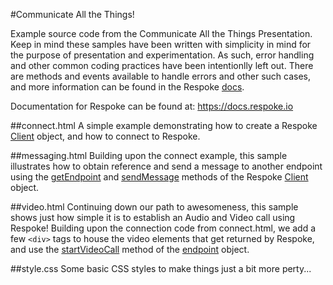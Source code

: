 #Communicate All the Things!

Example source code from the Communicate All the Things Presentation. Keep in mind these samples have been written with simplicity in mind for the purpose of presentation and experimentation. As such, error handling and other common coding practices have been intentionlly left out. There are methods and events available to handle errors and other such cases, and more information can be found in the Respoke [docs](https://docs.respoke.io).

Documentation for Respoke can be found at: https://docs.respoke.io


##connect.html
A simple example demonstrating how to create a Respoke [Client](https://docs.respoke.io/js-library/respoke.Client.html) object, and how to connect to Respoke.


##messaging.html
Building upon the connect example, this sample illustrates how to obtain reference and send a message to another endpoint using the [getEndpoint](https://docs.respoke.io/js-library/respoke.Client.html#getEndpoint) and [sendMessage](https://docs.respoke.io/js-library/respoke.Client.html#sendMessage) methods of the Respoke [Client](https://docs.respoke.io/js-library/respoke.Client.html) object.

##video.html
Continuing down our path to awesomeness, this sample shows just how simple it is to establish an Audio and Video call using Respoke! Building upon the connection code from connect.html, we add a few `<div>` tags to house the video elements that get returned by Respoke, and use the [startVideoCall](https://docs.respoke.io/js-library/respoke.Endpoint.html#startVideoCall) method of the [endpoint](https://docs.respoke.io/js-library/respoke.Endpoint.html) object.

##style.css
Some basic CSS styles to make things just a bit more perty...
